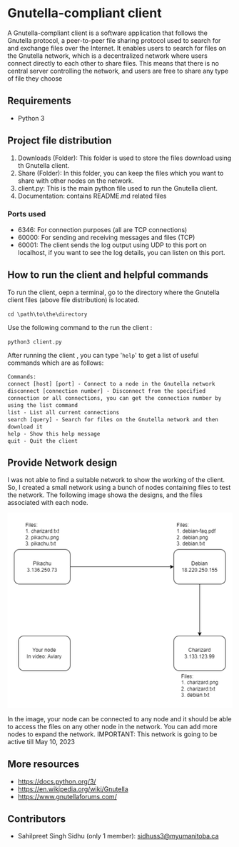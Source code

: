 # Gnutella-compliant client

A Gnutella-compliant client is a software application that follows the Gnutella protocol, a peer-to-peer file sharing protocol used to search for and exchange files over the Internet.
It enables users to search for files on the Gnutella network, which is a decentralized network where users connect directly to each other to share files. This means that there is no central server controlling the network, and users are free to share any type of file they choose

## Requirements

- Python 3

## Project file distribution
1. Downloads (Folder): This folder is used to store the files download using th Gnutella client.
2. Share (Folder): In this folder, you can keep the files which you want to share with other nodes on the network.
3. client.py: This is the main python file used to run the Gnutella client.
4. Documentation: contains README.md related files

### Ports used

- 6346: For connection purposes (all are TCP connections)
- 60000: For sending and receiving messages and files (TCP)
- 60001: The client sends the log output using UDP to this port on localhost, if you want to see the log details, you can listen on this port.

## How to run the client and helpful commands

To run the client, oepn a terminal, go to the directory where the Gnutella client files (above file distribution) is located. 

`cd \path\to\the\directory`

Use the following command to the run the client :

`python3 client.py`

After running the client , you can type '`help`' to get a list of useful commands which are as follows:

```
Commands:
connect [host] [port] - Connect to a node in the Gnutella network
disconnect [connection number] - Disconnect from the specified connection or all connections, you can get the connection number by using the list command
list - List all current connections
search [query] - Search for files on the Gnutella network and then download it
help - Show this help message
quit - Quit the client
```

 
## Provide Network design 

I was not able to find a suitable network to show the working of the client. So, I created a small network using a bunch of nodes containing files to test the network. The following image showa the designs, and the files associated with each node.

![Network design](Network-design.png)

In the image, your node can be connected to any node and it should be able to access the files on any other node in the network. You can add more nodes to expand the network.
IMPORTANT: This network is going to be active till May 10, 2023 

## More resources
 
 - https://docs.python.org/3/
 - https://en.wikipedia.org/wiki/Gnutella
 - https://www.gnutellaforums.com/

 ## Contributors

 - Sahilpreet Singh Sidhu (only 1 member): sidhuss3@myumanitoba.ca